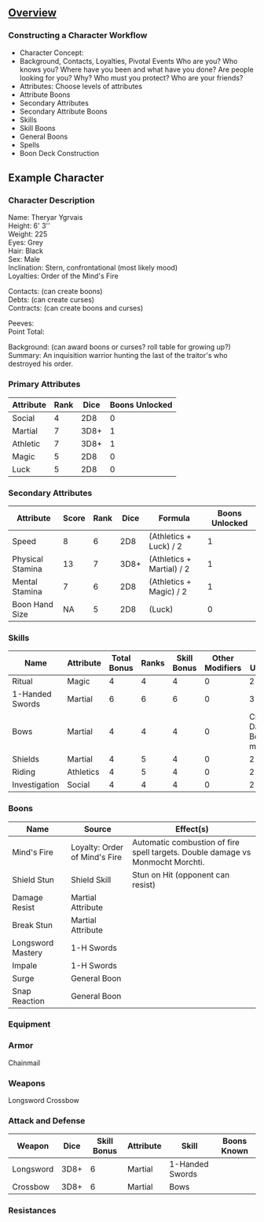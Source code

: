## [Overview](https://github.com/Kibrael/RPG/blob/master/python/overview.md)
### Constructing a Character Workflow

- Character Concept: 
- Background, Contacts, Loyalties, Pivotal Events
Who are you? Who knows you? Where have you been and what have you done? Are people looking for you? Why? Who must you protect? Who are your friends?
- Attributes: Choose levels of attributes
- Attribute Boons
- Secondary Attributes
- Secondary Attribute Boons
- Skills
- Skill Boons
- General Boons
- Spells
- Boon Deck Construction

## Example Character

### Character Description
Name: Theryar Ygrvais  
Height: 6' 3''  
Weight: 225  
Eyes: Grey  
Hair: Black  
Sex: Male  
Inclination: Stern, confrontational (most likely mood)  
Loyalties: Order of the Mind's Fire   

Contacts: (can create boons)  
Debts: (can create curses)  
Contracts: (can create boons and curses)  

Peeves:  
Point Total:  

Background: (can award boons or curses? roll table for growing up?)  
Summary: An inquisition warrior hunting the last of the traitor's who destroyed his order.  

### Primary Attributes

|Attribute|Rank|Dice|Boons Unlocked|
|---------|----|----|--------------|
|Social|4|2D8|0|
|Martial|7|3D8+|1|
|Athletic|7|3D8+|1|
|Magic|5|2D8|0|
|Luck|5|2D8|0|

### Secondary Attributes
|Attribute|Score|Rank|Dice|Formula|Boons Unlocked|
|---------|-----|----|----|-------|--------------|
|Speed|8|6|2D8|(Athletics + Luck) / 2|1|
|Physical Stamina|13|7|3D8+|(Athletics + Martial) / 2|1|
|Mental Stamina|7|6|2D8|(Athletics + Magic) / 2|1|
|Boon Hand Size|NA|5|2D8|(Luck)|0|

### Skills
|Name|Attribute|Total Bonus|Ranks|Skill Bonus|Other Modifiers|Boons Unlocked|
|----|---------|-----------|-----|-----------|---------------|--------------|
|Ritual|Magic|4|4|4|0|2|
|1-Handed Swords|Martial|6|6|6|0|3|
|Bows|Martial|4|4|4|0|Crossbow Damage Boost, +1 more| 
|Shields|Martial|4|5|4|0|2|
|Riding|Athletics|4|5|4|0|2|
|Investigation|Social|4|4|4|0|2|

### Boons

|Name|Source|Effect(s)|
|----|------|---------|
|Mind's Fire|Loyalty: Order of Mind's Fire|Automatic combustion of fire spell targets.  Double damage vs Monmocht Morchti.
|Shield Stun|Shield Skill|Stun on Hit (opponent can resist)|
|Damage Resist|Martial Attribute||1-Handed Swords|Martial|6|6|6|0||
|Break Stun|Martial Attribute|
|Longsword Mastery|1-H Swords|
|Impale|1-H Swords|
|Surge|General Boon|
|Snap Reaction|General Boon|

### Equipment
### Armor
Chainmail 

### Weapons
Longsword
Crossbow

### Attack and Defense
|Weapon|Dice|Skill Bonus|Attribute|Skill|Boons Known|
|------|----|-----------|---------|-----|---------------|
Longsword|3D8+|6|Martial|1-Handed Swords||
Crossbow|3D8+|6|Martial|Bows||


### Resistances